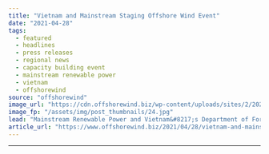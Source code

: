 ```yaml
---
title: "Vietnam and Mainstream Staging Offshore Wind Event"
date: "2021-04-28"
tags: 
  - featured
  - headlines
  - press releases
  - regional news
  - capacity building event
  - mainstream renewable power
  - vietnam
  - offshorewind
source: "offshorewind"
image_url: "https://cdn.offshorewind.biz/wp-content/uploads/sites/2/2021/04/28151002/Vietnam-and-Mainstream-Staging-Offshore-Wind-Event.jpg"
image_fp: "/assets/img/post_thumbnails/24.jpg"
lead: "Mainstream Renewable Power and Vietnam&#8217;s Department of Foreign Affairs for Provinces have signed a"
article_url: "https://www.offshorewind.biz/2021/04/28/vietnam-and-mainstream-staging-offshore-wind-event/"
---
```


---

